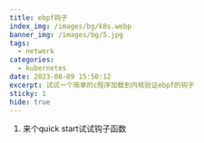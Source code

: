 ```yaml
---
title: ebpf钩子
index_img: /images/bg/k8s.webp
banner_img: /images/bg/5.jpg
tags:
  - network
categories:
  - kubernetes
date: 2023-08-09 15:50:12
excerpt: 试试一个简单的c程序加载到内核验证ebpf的钩子
sticky: 1
hide: true
---
```


1. 来个quick start试试钩子函数